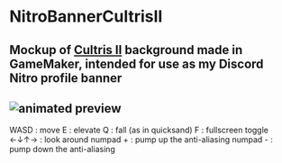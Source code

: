 # NitroBannerCultrisII
Mockup of [Cultris II](https://gewaltig.net) background made in GameMaker, intended for use as my Discord Nitro profile banner
---
![animated preview](https://i.imgur.com/ISV4Srd.gif "animated preview")
---
WASD : move
E : elevate
Q : fall (as in quicksand)
F : fullscreen toggle
←↓↑→ : look around
numpad + : pump up the anti-aliasing
numpad - : pump down the anti-aliasing
